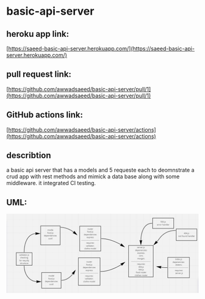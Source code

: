 # basic-api-server
## heroku app link:  
[https://saeed-basic-api-server.herokuapp.com/](https://saeed-basic-api-server.herokuapp.com/)  
## pull request link:  
[https://github.com/awwadsaeed/basic-api-server/pull/1](https://github.com/awwadsaeed/basic-api-server/pull/1)  
## GitHub actions link:  
[https://github.com/awwadsaeed/basic-api-server/actions](https://github.com/awwadsaeed/basic-api-server/actions)
## describtion  
a basic api server that has a models and 5 requeste each to deomnstrate a crud app with rest methods and mimick a data base along with some middleware.
it integrated CI testing.  
## UML:  
![latest whiteboard](./last-whiteboard.JPG)
